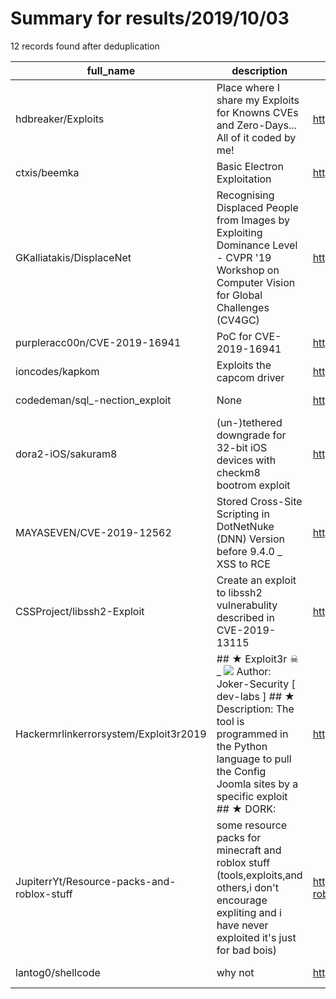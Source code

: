 
# Summary for results/2019/10/03
    
12 records found after deduplication

| full_name | description | html_url | matched_list | matched_count | pushed_at | size | stargazers_count | language | forks_count |
|--------------------------------------------|---------------------------------------------------------------------------------------------------------------------------------------------------------------------------------------------------------------------------------------------------------------|---------------------------------------------------------------|----------------------|-----------------|---------------------------|--------|--------------------|------------|---------------|
| hdbreaker/Exploits | Place where I share my Exploits for Knowns CVEs and Zero-Days... All of it coded by me! | https://github.com/hdbreaker/Exploits | ['exploit'] | 1 | 2019-10-03 14:24:34+00:00 | 123082 | 11 | HTML | 6 |
| ctxis/beemka | Basic Electron Exploitation | https://github.com/ctxis/beemka | ['exploit'] | 1 | 2019-10-03 11:57:23+00:00 | 33 | 164 | Python | 33 |
| GKalliatakis/DisplaceNet | Recognising Displaced People from Images by Exploiting Dominance Level - CVPR '19 Workshop on Computer Vision for Global Challenges (CV4GC) | https://github.com/GKalliatakis/DisplaceNet | ['exploit'] | 1 | 2019-10-03 13:44:42+00:00 | 7137 | 6 | Python | 4 |
| purpleracc00n/CVE-2019-16941 | PoC for CVE-2019-16941 | https://github.com/purpleracc00n/CVE-2019-16941 | ['cve poc', 'cve-2'] | 2 | 2019-10-03 18:08:50+00:00 | 937 | 4 | nan | 0 |
| ioncodes/kapkom | Exploits the capcom driver | https://github.com/ioncodes/kapkom | ['exploit'] | 1 | 2019-10-03 20:43:57+00:00 | 15 | 0 | C++ | 1 |
| codedeman/sql_-nection_exploit | None | https://github.com/codedeman/sql_-nection_exploit | ['exploit'] | 1 | 2019-10-03 15:28:01+00:00 | 1 | 0 | PHP | 0 |
| dora2-iOS/sakuram8 | (un-)tethered downgrade for 32-bit iOS devices with checkm8 bootrom exploit | https://github.com/dora2-iOS/sakuram8 | ['exploit'] | 1 | 2019-10-03 15:58:52+00:00 | 3 | 26 | Shell | 15 |
| MAYASEVEN/CVE-2019-12562 | Stored Cross-Site Scripting in DotNetNuke (DNN) Version before 9.4.0 _ XSS to RCE | https://github.com/MAYASEVEN/CVE-2019-12562 | ['cve-2', 'rce'] | 2 | 2019-10-03 17:28:50+00:00 | 4 | 8 | Python | 3 |
| CSSProject/libssh2-Exploit | Create an exploit to libssh2 vulnerabulity described in CVE-2019-13115 | https://github.com/CSSProject/libssh2-Exploit | ['exploit'] | 1 | 2019-10-03 17:59:43+00:00 | 1 | 0 | | 0 |
| Hackermrlinkerrorsystem/Exploit3r2019 | ## ★ Exploit3r ☠ _ <img src="https://img.shields.io/badge/i-Exploit3r-white.svg"> Author: Joker-Security [ dev-labs ] ## ★ Description: The tool is programmed in the Python language to pull the Config Joomla sites by a specific exploit ## ★ DORK: | https://github.com/Hackermrlinkerrorsystem/Exploit3r2019 | ['exploit'] | 1 | 2019-10-03 19:27:40+00:00 | 11 | 5 | Python | 6 |
| JupiterrYt/Resource-packs-and-roblox-stuff | some resource packs for minecraft and roblox stuff (tools,exploits,and others,i don't encourage expliting and i have never exploited it's just for bad bois) | https://github.com/JupiterrYt/Resource-packs-and-roblox-stuff | ['exploit'] | 1 | 2019-10-03 20:48:02+00:00 | 0 | 0 | | 0 |
| lantog0/shellcode | why not | https://github.com/lantog0/shellcode | ['shellcode'] | 1 | 2019-10-03 22:07:36+00:00 | 0 | 0 | Assembly | 0 |
